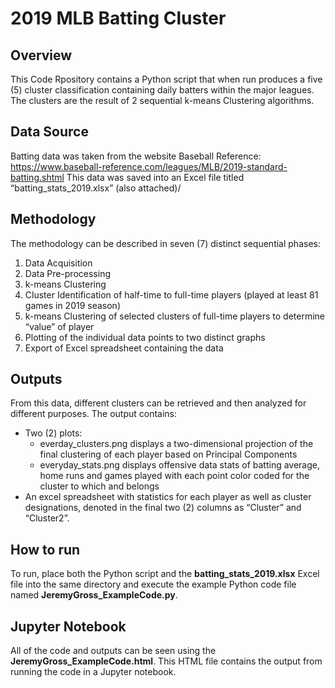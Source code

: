 # 2019 MLB Batting Cluster

## Overview
This Code Rpository contains a Python script that when run produces a five (5) cluster classification containing daily batters within the major leagues. The clusters are the result of 2 sequential k-means Clustering algorithms.

## Data Source
Batting data was taken from the website Baseball Reference: 
https://www.baseball-reference.com/leagues/MLB/2019-standard-batting.shtml
This data was saved into an Excel file titled “batting_stats_2019.xlsx” (also attached)/

## Methodology
The methodology can be described in seven (7) distinct sequential phases:  

  1.	Data Acquisition 
  2.	Data Pre-processing 
  3.	k-means Clustering 
  4.	Cluster Identification of half-time to full-time players (played at least 81 games in 2019 season) 
  5.	k-means Clustering of selected clusters of full-time players to determine “value” of player
  6.	Plotting of the individual data points to two distinct graphs
  7.	Export of Excel spreadsheet containing the data

## Outputs
From this data, different clusters can be retrieved and then analyzed for different purposes.
The output contains: 
*	Two (2) plots:
    *	everday_clusters.png displays a two-dimensional projection of the final clustering of each player based on Principal Components
    *	everyday_stats.png displays offensive data stats of batting average, home runs and games played with each point color coded for the cluster to which and belongs
*	An excel spreadsheet with statistics for each player as well as cluster designations, denoted in the final two (2) columns as “Cluster” and “Cluster2”.

## How to run
To run, place both the Python script and the **batting_stats_2019.xlsx** Excel file into the same directory and execute the example Python code file named **JeremyGross_ExampleCode.py**.

## Jupyter Notebook
All of the code and outputs can be seen using the **JeremyGross_ExampleCode.html**. This HTML file contains the output from running the code in a Jupyter notebook.

